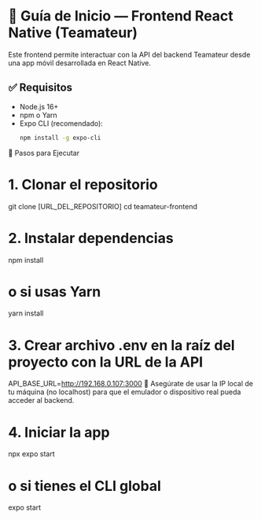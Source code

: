 # 📱 Guía de Inicio — Frontend React Native (Teamateur)

Este frontend permite interactuar con la API del backend Teamateur desde una app móvil desarrollada en React Native.

## ✅ Requisitos

- Node.js 16+
- npm o Yarn
- Expo CLI (recomendado):
  ```bash
  npm install -g expo-cli

🚀 Pasos para Ejecutar
# 1. Clonar el repositorio
git clone [URL_DEL_REPOSITORIO]
cd teamateur-frontend

# 2. Instalar dependencias
npm install
# o si usas Yarn
yarn install

# 3. Crear archivo .env en la raíz del proyecto con la URL de la API
API_BASE_URL=http://192.168.0.107:3000
📢 Asegúrate de usar la IP local de tu máquina (no localhost) para que el emulador o dispositivo real pueda acceder al backend.
# 4. Iniciar la app
npx expo start
# o si tienes el CLI global
expo start
